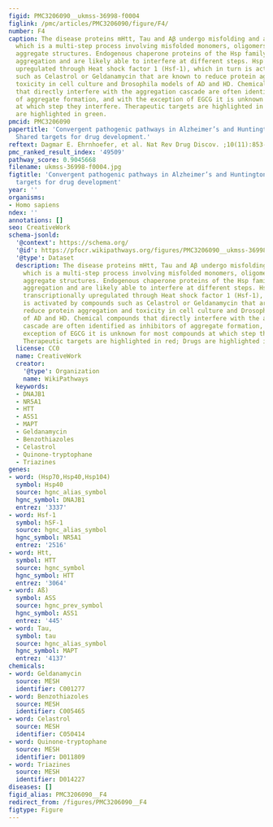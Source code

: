 ```yaml
---
figid: PMC3206090__ukmss-36998-f0004
figlink: /pmc/articles/PMC3206090/figure/F4/
number: F4
caption: The disease proteins mHtt, Tau and Aβ undergo misfolding and aggregation,
  which is a multi-step process involving misfolded monomers, oligomers and large
  aggregate structures. Endogenous chaperone proteins of the Hsp family can inhibit
  aggregation and are likely able to interfere at different steps. Hsp’s can be transcriptionally
  upregulated through Heat shock factor 1 (Hsf-1), which in turn is activated by compounds
  such as Celastrol or Geldanamycin that are known to reduce protein aggregation and
  toxicity in cell culture and Drosophila models of AD and HD. Chemical compounds
  that directly interfere with the aggregation cascade are often identified as inhibitors
  of aggregate formation, and with the exception of EGCG it is unknown for most compounds
  at which step they interfere. Therapeutic targets are highlighted in red; Drugs
  are highlighted in green.
pmcid: PMC3206090
papertitle: 'Convergent pathogenic pathways in Alzheimer’s and Huntington disease:
  Shared targets for drug development.'
reftext: Dagmar E. Ehrnhoefer, et al. Nat Rev Drug Discov. ;10(11):853-867.
pmc_ranked_result_index: '49509'
pathway_score: 0.9045668
filename: ukmss-36998-f0004.jpg
figtitle: 'Convergent pathogenic pathways in Alzheimer’s and Huntington disease: Shared
  targets for drug development'
year: ''
organisms:
- Homo sapiens
ndex: ''
annotations: []
seo: CreativeWork
schema-jsonld:
  '@context': https://schema.org/
  '@id': https://pfocr.wikipathways.org/figures/PMC3206090__ukmss-36998-f0004.html
  '@type': Dataset
  description: The disease proteins mHtt, Tau and Aβ undergo misfolding and aggregation,
    which is a multi-step process involving misfolded monomers, oligomers and large
    aggregate structures. Endogenous chaperone proteins of the Hsp family can inhibit
    aggregation and are likely able to interfere at different steps. Hsp’s can be
    transcriptionally upregulated through Heat shock factor 1 (Hsf-1), which in turn
    is activated by compounds such as Celastrol or Geldanamycin that are known to
    reduce protein aggregation and toxicity in cell culture and Drosophila models
    of AD and HD. Chemical compounds that directly interfere with the aggregation
    cascade are often identified as inhibitors of aggregate formation, and with the
    exception of EGCG it is unknown for most compounds at which step they interfere.
    Therapeutic targets are highlighted in red; Drugs are highlighted in green.
  license: CC0
  name: CreativeWork
  creator:
    '@type': Organization
    name: WikiPathways
  keywords:
  - DNAJB1
  - NR5A1
  - HTT
  - ASS1
  - MAPT
  - Geldanamycin
  - Benzothiazoles
  - Celastrol
  - Quinone-tryptophane
  - Triazines
genes:
- word: (Hsp70,Hsp40,Hsp104)
  symbol: Hsp40
  source: hgnc_alias_symbol
  hgnc_symbol: DNAJB1
  entrez: '3337'
- word: Hsf-1
  symbol: hSF-1
  source: hgnc_alias_symbol
  hgnc_symbol: NR5A1
  entrez: '2516'
- word: Htt,
  symbol: HTT
  source: hgnc_symbol
  hgnc_symbol: HTT
  entrez: '3064'
- word: Aß)
  symbol: ASS
  source: hgnc_prev_symbol
  hgnc_symbol: ASS1
  entrez: '445'
- word: Tau,
  symbol: tau
  source: hgnc_alias_symbol
  hgnc_symbol: MAPT
  entrez: '4137'
chemicals:
- word: Geldanamycin
  source: MESH
  identifier: C001277
- word: Benzothiazoles
  source: MESH
  identifier: C005465
- word: Celastrol
  source: MESH
  identifier: C050414
- word: Quinone-tryptophane
  source: MESH
  identifier: D011809
- word: Triazines
  source: MESH
  identifier: D014227
diseases: []
figid_alias: PMC3206090__F4
redirect_from: /figures/PMC3206090__F4
figtype: Figure
---
```

